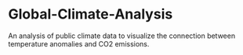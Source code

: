 # Global-Climate-Analysis
An analysis of public climate data to visualize the connection between temperature anomalies and CO2 emissions.
